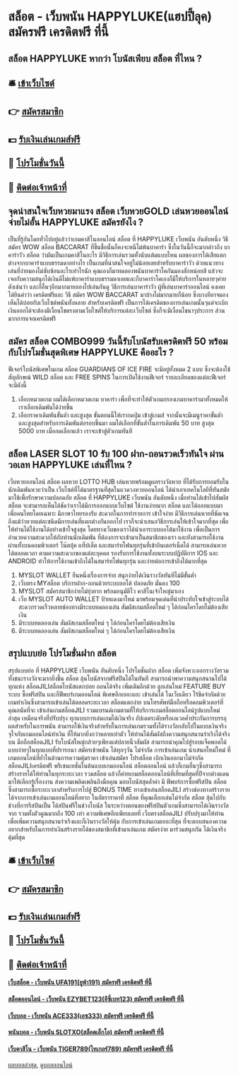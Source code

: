 # สล็อต - เว็บพนัน HAPPYLUKE(แฮปปี้ลุค) สมัครฟรี เครดิตฟรี ที่นี้
## สล็อต HAPPYLUKE หากว่า โบนัสเพียบ สล็อต ที่ไหน ?

## 🛎 [เข้าเว็บไซต์](https://bit.ly/3SdLNi2)
## 👉 [สมัครสมาชิก](https://bit.ly/3SdLNi2)
## 💵 [รับเงินเล่นเกมส์ฟรี](https://bit.ly/3dyRKHj)
## 👑 [โปรโมชั่นวันนี้](https://bit.ly/3dyRKHj)
## 📱 [ติดต่อเจ้าหน้าที่](https://bit.ly/3dyRKHj)

## จุดน่าสนใจเว็บหวยมาแรง สล็อต เว็บหวยGOLD เล่นหวยออนไลน์จ่ายไม่อั้น HAPPYLUKE สมัครยังไง ?
เป็นที่รู้กันโดยทั่วไปอยู่แล้วว่าเกมคาสิโนออนไลน์ สล็อต ที่ HAPPYLUKE เว็บพนัน อันดับหนึ่ง วิธี สมัคร WOW สล็อต BACCARAT ที่ขึ้นชื่อนั้นก็คงจะหนีไม่พ้นบาคาร่า ซึ่งในวันนี้ก็จะมากล่าวถึง บาคาร่าวัว สล็อต ว่ามันเป็นเกมคาสิโนอะไร มีวิธีการเล่นรวมทั้งนับแต้มแบบไหน ผลของการได้เสียแตกต่างจากบาคาร่าแบบธรรมดาอย่างไร เป็นเกมที่น่าสนใจอยู่ไม่น้อยเลยสำหรับบาคาร่าวัว ด้วยแนวทางเล่นที่ง่ายมองไม่ซับซ้อนอะไรเท่าไรนัก คุณเองก็มาทดลองพนันบาคาร่าโคกันมองสักหน่อยสิ แล้วจะเจอกับความสนุกได้เงินดีไม่แพ้บาคาร่าแบบธรรมดาเลยและก็บาคาร่าโคเองก็มีให้บริการในหลายๆค่ายดังเช่นว่า และก็อื่นๆอีกมากมายลองไปเล่นกันดู วิธีการเล่นบาคาร่าวัว
ผู้ที่เล่นบาคาร่าออนไลน์ คงเคยได้ยินคำว่า เครดิตฟรีและ วิธี สมัคร WOW BACCARAT มาบ้างไม่มากมายก็น้อย ซึ่งบางทีอาจมองเห็นได้บ่อยกับเว็บไซต์พนันทั้งหลาย สำหรับเครดิตฟรี เป็นการได้เครดิตของการเล่นเกมนั้นๆแต่จะเบิกเงินออกได้จะต้องมีเงื่อนไขตรงตามเว็บไซต์ให้บริการแต่ละเว็บไซต์ ซึ่งก็จะมีเงื่อนไขนาๆประการ ส่วนมากการแจกเครดิตฟรี

## สมัคร สล็อต COMBO999 วันนี้รับโบนัสรับเครดิตฟรี 50 พร้อมกับโปรโมชั่นสุดพิเศษ HAPPYLUKE คืออะไร ?
ฟีเจอร์โบนัสพิเศษในเกม สล็อต GUARDIANS OF ICE FIRE จะมีอยู่ทั้งหมด 2 แบบ ซึ่งจะต้องใช้สัญลักษณ์ WILD สล็อต และ FREE SPINS ในการเปิดใช้งานฟีเจอร์ รายละเอียดของแต่ละฟีเจอร์จะมีดังนี้
1. เลือกหมวดเกม ผมได้เลือกหมวดเกม บาคาร่า เพื่อที่จะทำให้ตัวเกมกรองเกมบาคาร่ามาทั้งหมดให้เราเลือกเดิมพันได้ง่ายขึ้น
2. เลือกราคาเดิมพันขั้นต่ำ และสูงสุด ขั้นตอนนี้ให้เรากดปุ่ม เข้าสู่เกมส์ จากนั้นจะมีเมนูราคาขั้นต่ำ และสูงสุดสำหรับการเดิมพันต่อรอบขึ้นมา ผมได้เลือกที่ขั้นต่ำในการเดิมพัน 50 บาท สูงสุด 5000 บาท เมื่อกดเลือกแล้ว เราจะเข้าสู่ตัวเกมทันที

## สล็อต LASER SLOT 10 รับ 100 ฝาก-ถอนรวดเร็วทันใจ ผ่านวอเลท HAPPYLUKE เล่นที่ไหน ?
เว็บหวยออนไลน์ สล็อต ผลหวย LOTTO HUB เล่นหวยพร้อมดูผลรางวัลหวย ที่ได้รับการยอมรับในนักเดิมพันหวยว่าเป็น เว็บไซต์ที่ได้มาตรฐานที่สุดในแวดวงหวยออนไลน์ ได้นำเอาเทคโนโลยีที่ทันสมัยมาใช้เพื่อรักษาความปลอดภัย สล็อต ที่ HAPPYLUKE เว็บพนัน อันดับหนึ่ง เมื่อท่านได้เข้าไปสัมผัส สล็อต จะสามารถเห็นได้ชัดว่าเราได้มีการออกแบบเว็บไซต์ ใช้งานง่ายมาก สล็อต และได้ออกแบบมาเพื่อคนไทยโดยเฉพาะ มีภาษาไทยรองรับ สะดวกในการทำรายการ เข้าใจง่าย มีวิธีการเล่นหวยที่ชัดเจน ถึงแม้ว่าหวยแต่ละชนิดมีการเล่นที่แตกต่างกันออกไป เราก็จะนำเสนอวิธีการเล่นให้เข้าใจมากที่สุด เพื่อให้ท่านได้ใช้งานได้อย่างเข้าใจสูงสุด โดยทางเว็บของเราได้นำเอาระบบออโต้มาใช้งาน เพื่อเป็นการอำนวยความสะดวกให้กับท่านนักเดิมพัน ที่ต้องการจะเข้ามาเป็นสมาชิกของเรา และยังสามารถใช้งานผ่านทั้งบนคอมพิวเตอร์ โน๊ตบุ้ค แท็ปเล็ต และสมาร์ทโฟนทุกรุ่นที่เข้าอินเตอร์เน็ตได้ สามารถเล่นหวยได้ตลอดเวลา ตามความสะดวกของแต่ละบุคคล รองรับการใช้งานทั้งบนระบบปฏิบัติการ IOS และ ANDROID ทำให้การใช้งานเข้าถึงได้ในสมาร์ทโฟนทุกรุ่น และง่ายต่อการเข้าถึงได้มากที่สุด
1. MYSLOT WALLET ยืนหนึ่งเรื่องการจ่าย สนุกง่ายได้เงินรางวัลทันทีไม่มีขั้นต่ำ
2. เว็บตรง MYสล็อต บริการฝาก-ถอนด้วยระบบออโต้ ปลอดภัย มั่นคง 100
3. MYSLOT สมัครสมาชิกง่ายไม่ยุ่งยาก พร้อมอนุมัติไว คาสิโนเจ้าใหญ่มาเอง
4. เว็บ MYSLOT AUTO WALLET ป้ายแดงมาใหม่ มาพร้อมจุดเด่นที่น่าประทับใจเข้าสู่ระบบได้สะดวกรวดเร็วหลายช่องทางมีระบบทดลองเล่น สัมผัสเกมสล็อตใหม่ ๆ ได้ก่อนใครโดยไม่ต้องเสียเงิน
5. มีระบบทดลองเล่น สัมผัสเกมสล็อตใหม่ ๆ ได้ก่อนใครโดยไม่ต้องเสียเงิน
6. มีระบบทดลองเล่น สัมผัสเกมสล็อตใหม่ ๆ ได้ก่อนใครโดยไม่ต้องเสียเงิน

## สรุปแบบย่อ โปรโมชั่นฝาก สล็อต
สรุปแบบย่อ ที่ HAPPYLUKE เว็บพนัน อันดับหนึ่ง โปรโมชั่นฝาก สล็อต เพิ่มจังหวะออกรางวัลรวมทั้งชนะรางวัลจะมากยิ่งขึ้น สล็อต ลุ้นโบนัสจากฟรีสปินได้ในทันที สามารถนำพาความสนุกสนานไปได้ทุกแห่ง สล็อตJILIสล็อตโบนัสแตกบ่อย ถอนได้จริง เพิ่มเติมอีกด้วย ลูกเล่นใหม่ FEATURE BUY ระบบ ซื้อฟรีสปิน และก็ฟีพบร์เกมออนไลน์ พิเศษอีกเยอะแยะ เข้าเล่นได้ ในเว็บเดียว ไร้ขีดจำกัดด้วยเกมทำเงินซึ่งสามารถเข้าเล่นได้ตลอดระยะเวลา สล็อตแตกง่าย บนโทรศัพท์มือถือหรือคอมพิวเตอร์ที่คุณถนัดที่จะ เข้าเล่นเกมสล็อตJILI รวมแบรนด์เกมตามที่ให้บริการเกมสล็อตออนไลน์รูปแบบใหม่ล่าสุด เหมือนจริงที่ปรับปรุง ทุกแบบการเล่นเกมได้เงินจริง อัปเดตระดับหรือเลเวลค้ำประกันการบรรลุผลสำหรับในการพนัน สามารถใช้เงินจริงสำหรับในการเล่นเกมรวมทั้งได้รางวัลกลับไปในแบบเงินจริง จุใจกับเกมออนไลน์ทำเงิน ที่ให้มากยิ่งกว่าหลายเท่าตัว ให้ท่านได้สัมผัสถึงความสนุกสนานร่าเริงได้จริงบน มือถือสล็อตJILI รับโบนัสใหญ่กล้วยๆเพียงแต่ปลายนิ้วสัมผัส สามารถนำคุณไปสู่รอบแจ็คพอตได้แบบง่ายๆในทุกแบบที่ปรารถนา สมัครเข้าพนัน ได้ทุกๆวัน ไม่จำกัด การเข้าเล่นเกม
นำเสนอใหม่ใหม่ ที่เกมออนไลน์ที่ย้ำในด้านการความคุ้มราคา เข้าเล่นสมัคร โปรสล็อต เบิกเงินออกมาไม่จำกัด สล็อตJILIเครดิตฟรี พรีเซนเทชั่นในต้นแบบเกมออนไลน์ สล็อตออนไลน์ แล้วก็เกมอื่นๆซึ่งสามารถสร้างรายได้ให้ท่านในทุกระยะเวลา รวมสล็อต แล้วก็ค่ายเกมสล็อตออนไลน์ที่เยี่ยมที่สุดที่ปีจากต่างแดน มาให้เลือกรู้เรื่องงาน ส่งความเพลิดเพลินถึงมือคุณ มอบโบนัสสุดล้ำค่า มี ฟีพบร์การซื้อฟรีสปิน สล็อต ซึ่งสามารถซื้อระยะเวลาสำหรับการไปสู่ BONUS TIME ทางเข้าเล่นสล็อตJILI สร้างช่องทางสร้างรายได้จากการเข้าเล่นเกมออนไลน์ที่อยาก ในอัตราราคาที่ สล็อต ที่คุณเลือกเล่นไม่จำกัด สล็อต ลุ้นไปกับช่วงที่การรีสปินเป็น ได้สปินฟรีในช่วงโบนัส ในระหว่างตอนของฟรีสปินตัวเกมซึ่งสามารถได้เงินรางวัลจาก รวมทั้งตัวคูณมากถึง 100 เท่า ความพิเศษอีกเพียบเลยที่ เว็บตรงสล็อตJILI ปรับปรุงมาให้ท่านเพื่อเพิ่มความสนุกสนานร่าเริงและก็เงินรางวัลให้คุ้ม กับการเข้าเล่นเกมเยอะที่สุด ที่จะตอบสนองความอยากสำหรับในการทำเงินสร้างรายได้ของสมาชิกที่เข้ามาเล่นเกม สมัครง่าย มาร่วมสนุกกัน ได้เงินจริง คุ้มที่สุด

## 🛎 [เข้าเว็บไซต์](https://bit.ly/3SdLNi2)
## 👉 [สมัครสมาชิก](https://bit.ly/3SdLNi2)
## 💵 [รับเงินเล่นเกมส์ฟรี](https://bit.ly/3dyRKHj)
## 👑 [โปรโมชั่นวันนี้](https://bit.ly/3dyRKHj)
## 📱 [ติดต่อเจ้าหน้าที่](https://bit.ly/3dyRKHj)

#### [เว็บสล็อต - เว็บพนัน UFA191(ยูฟ่า191) สมัครฟรี เครดิตฟรี ที่นี้](https://atom.io/themes/เว็บสล็อต%20-%20เว็บพนัน%20ufa191(ยูฟ่า191)%20สมัครฟรี%20เครดิตฟรี%20ที่นี้)
#### [สล็อตออนไลน์ - เว็บพนัน EZYBET123(อีซี่เบท123) สมัครฟรี เครดิตฟรี ที่นี้](https://atom.io/themes/สล็อตออนไลน์%20-%20เว็บพนัน%20ezybet123(อีซี่เบท123)%20สมัครฟรี%20เครดิตฟรี%20ที่นี้)
#### [เว็บบอล - เว็บพนัน ACE333(เอซ333) สมัครฟรี เครดิตฟรี ที่นี้](https://atom.io/themes/เว็บบอล%20-%20เว็บพนัน%20ace333(เอซ333)%20สมัครฟรี%20เครดิตฟรี%20ที่นี้)
#### [พนันบอล - เว็บพนัน SLOTXO(สล็อตเอ็กโอ) สมัครฟรี เครดิตฟรี ที่นี้](https://atom.io/themes/พนันบอล%20-%20เว็บพนัน%20slotxo(สล็อตเอ็กโอ)%20สมัครฟรี%20เครดิตฟรี%20ที่นี้)
#### [เว็บคาสิโน - เว็บพนัน TIGER789(ไทเกอร์789) สมัครฟรี เครดิตฟรี ที่นี้](https://atom.io/themes/เว็บคาสิโน%20-%20เว็บพนัน%20tiger789(ไทเกอร์789)%20สมัครฟรี%20เครดิตฟรี%20ที่นี้)

[ผลบอลล่าสุด](https://siamsport.tv "ผลบอลล่าสุด"), [ดูบอลออนไลน์](https://siamsport.tv/ดูบอลสด "ดูบอลออนไลน์")